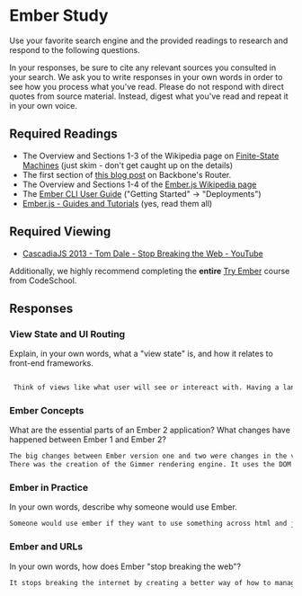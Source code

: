 # Ember Study

Use your favorite search engine and the provided readings to research and
respond to the following questions.

In your responses, be sure to cite any relevant sources you consulted in your
search. We ask you to write responses in your own words in order to see how you
process what you've read. Please do not respond with direct quotes from source
material. Instead, digest what you've read and repeat it in your own voice.

## Required Readings

-   The Overview and Sections 1-3 of the Wikipedia page on [Finite-State Machines](https://en.wikipedia.org/wiki/Finite-state_machine)
    (just skim - don't get caught up on the details)
-   The first section of [this blog post](http://pragmatic-backbone.com/routing-and-controllers) on
    Backbone's Router.
-   The Overview and Sections 1-4 of the [Ember.js Wikipedia page](https://en.wikipedia.org/wiki/Ember.js)
-   The [Ember CLI User Guide](http://ember-cli.com/user-guide/)
    ("Getting Started" -> "Deployments")
-   [Ember.js - Guides and Tutorials](https://guides.emberjs.com/v2.4.0/) (yes,
    read them all)

## Required Viewing

-   [CascadiaJS 2013 - Tom Dale - Stop Breaking the Web - YouTube](https://www.youtube.com/watch?v=BQ6at0addi4)

Additionally, we highly recommend completing the **entire** [Try
Ember](https://www.codeschool.com/courses/try-ember) course from CodeSchool.

## Responses

### View State and UI Routing

Explain, in your own words, what a "view state" is, and how it relates to
 front-end frameworks.

```md

 Think of views like what user will see or intereact with. Having a landing page, a register page, and a showSomething page. Each of those pages with ember will have a separate view or html url. Ember and frameworks are different than what we have been doing. The view states and the routes are separated(into categories in a way), so that there is a 1:1 ratio with the route and the model, with that pairing there is also a corresponding url given.
```

### Ember Concepts

What are the essential parts of an Ember 2 application?
What changes have happened between Ember 1 and Ember 2?

```md
The big changes between Ember version one and two were changes in the view layer(in terms of the MVC or MVVC in the case of ember). There is one way data flow without having to specify it.
There was the creation of the Gimmer rendering engine. It uses the DOM to do so. It seems to be similar to react, so glimmer seems to be similar to the virtual DOM in react.
```

### Ember in Practice

In your own words, describe why someone would use Ember.

```md
Someone would use ember if they want to use something across html and javascript seemlessly. USing a framework like ember which has two way binding and it seems that ember even comes with its own code generator for creating models and the like for file directory maintanence. Learning about the ember inspector and fastboot, makes me really excited to learn ember and use these things in action. I understand that we probably won't use fastboot but the mere fact that it exists is exciting!
```

### Ember and URLs

In your own words, how does Ember "stop breaking the web"?

```md
It stops breaking the internet by creating a better way of how to manage the mvc. Ember enables this 'navigation' to be much more seemless. This way it makes working on multiple parts of the project smoother. The video brought up the concept several times of which model, which view, which controller. And that right there is how ember attempts to stop breaking. Ember also created two micro libraries which people using other frameworks can use to help with the issue other frameworks have of not having routers. Nested URLS will be really interesting to learn.
```
